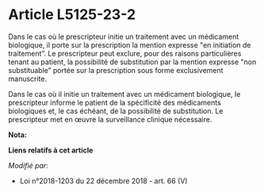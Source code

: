 # Article L5125-23-2

Dans le cas où le prescripteur initie un traitement avec un médicament biologique, il porte sur la prescription la mention
expresse "en initiation de traitement”. Le prescripteur peut exclure, pour des raisons particulières tenant au patient, la
possibilité de substitution par la mention expresse "non substituable” portée sur la prescription sous forme exclusivement
manuscrite.

Dans le cas où il initie un traitement avec un médicament biologique, le prescripteur informe le patient de la spécificité
des médicaments biologiques et, le cas échéant, de la possibilité de substitution. Le prescripteur met en œuvre la
surveillance clinique nécessaire.

**Nota:**



**Liens relatifs à cet article**

_Modifié par_:

  - Loi n°2018-1203 du 22 décembre 2018 - art. 66 (V)
